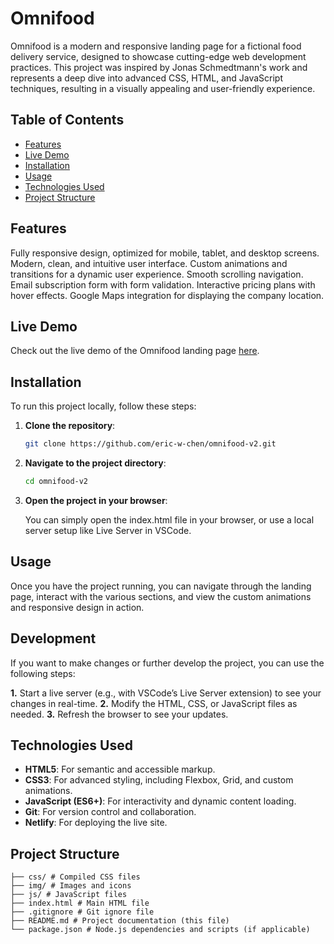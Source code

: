 # Omnifood

Omnifood is a modern and responsive landing page for a fictional food delivery service, designed to showcase cutting-edge web development practices. This project was inspired by Jonas Schmedtmann's work and represents a deep dive into advanced CSS, HTML, and JavaScript techniques, resulting in a visually appealing and user-friendly experience.

## Table of Contents

- [Features](#features)
- [Live Demo](#live-demo)
- [Installation](#installation)
- [Usage](#usage)
- [Technologies Used](#technologies-used)
- [Project Structure](#project-structure)

## Features

Fully responsive design, optimized for mobile, tablet, and desktop screens.
Modern, clean, and intuitive user interface.
Custom animations and transitions for a dynamic user experience.
Smooth scrolling navigation.
Email subscription form with form validation.
Interactive pricing plans with hover effects.
Google Maps integration for displaying the company location.

## Live Demo

Check out the live demo of the Omnifood landing page [here](https://your-live-demo-link.com).

## Installation

To run this project locally, follow these steps:

1.  **Clone the repository**:

    ```bash
    git clone https://github.com/eric-w-chen/omnifood-v2.git

    ```

2.  **Navigate to the project directory**:

    ```bash
    cd omnifood-v2

    ```

3.  **Open the project in your browser**:

    You can simply open the index.html file in your browser, or use a local server setup like Live Server in VSCode.

## Usage

Once you have the project running, you can navigate through the landing page, interact with the various sections, and view the custom animations and responsive design in action.

## Development

If you want to make changes or further develop the project, you can use the following steps:

**1.** Start a live server (e.g., with VSCode’s Live Server extension) to see your changes in real-time.
**2.** Modify the HTML, CSS, or JavaScript files as needed.
**3.** Refresh the browser to see your updates.

## Technologies Used

- **HTML5**: For semantic and accessible markup.
- **CSS3**: For advanced styling, including Flexbox, Grid, and custom animations.
- **JavaScript (ES6+)**: For interactivity and dynamic content loading.
- **Git**: For version control and collaboration.
- **Netlify**: For deploying the live site.

## Project Structure

```plaintext
├── css/ # Compiled CSS files
├── img/ # Images and icons
├── js/ # JavaScript files
├── index.html # Main HTML file
├── .gitignore # Git ignore file
├── README.md # Project documentation (this file)
└── package.json # Node.js dependencies and scripts (if applicable)
```
